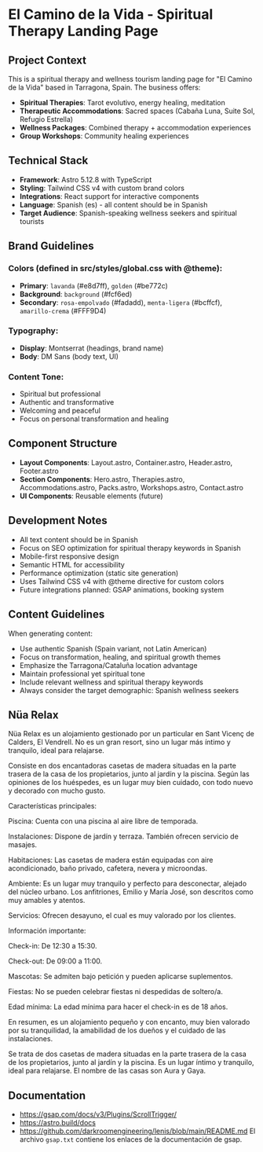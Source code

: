 <!-- Use this file to provide workspace-specific custom instructions to Copilot. For more details, visit https://code.visualstudio.com/docs/copilot/copilot-customization#_use-a-githubcopilotinstructionsmd-file -->

# El Camino de la Vida - Spiritual Therapy Landing Page

## Project Context
This is a spiritual therapy and wellness tourism landing page for "El Camino de la Vida" based in Tarragona, Spain. The business offers:

- **Spiritual Therapies**: Tarot evolutivo, energy healing, meditation
- **Therapeutic Accommodations**: Sacred spaces (Cabaña Luna, Suite Sol, Refugio Estrella)
- **Wellness Packages**: Combined therapy + accommodation experiences
- **Group Workshops**: Community healing experiences

## Technical Stack
- **Framework**: Astro 5.12.8 with TypeScript
- **Styling**: Tailwind CSS v4 with custom brand colors
- **Integrations**: React support for interactive components
- **Language**: Spanish (es) - all content should be in Spanish
- **Target Audience**: Spanish-speaking wellness seekers and spiritual tourists

## Brand Guidelines
### Colors (defined in src/styles/global.css with @theme):
- **Primary**: `lavanda` (#e8d7ff), `golden` (#be772c)
- **Background**: `background` (#fcf6ed)
- **Secondary**: `rosa-empolvado` (#fadadd), `menta-ligera` (#bcffcf), `amarillo-crema` (#FFF9D4)

### Typography:
- **Display**: Montserrat (headings, brand name)
- **Body**: DM Sans (body text, UI)

### Content Tone:
- Spiritual but professional
- Authentic and transformative
- Welcoming and peaceful
- Focus on personal transformation and healing

## Component Structure
- **Layout Components**: Layout.astro, Container.astro, Header.astro, Footer.astro
- **Section Components**: Hero.astro, Therapies.astro, Accommodations.astro, Packs.astro, Workshops.astro, Contact.astro
- **UI Components**: Reusable elements (future)

## Development Notes
- All text content should be in Spanish
- Focus on SEO optimization for spiritual therapy keywords in Spanish
- Mobile-first responsive design
- Semantic HTML for accessibility
- Performance optimization (static site generation)
- Uses Tailwind CSS v4 with @theme directive for custom colors
- Future integrations planned: GSAP animations, booking system

## Content Guidelines
When generating content:
- Use authentic Spanish (Spain variant, not Latin American)
- Focus on transformation, healing, and spiritual growth themes
- Emphasize the Tarragona/Cataluña location advantage
- Maintain professional yet spiritual tone
- Include relevant wellness and spiritual therapy keywords
- Always consider the target demographic: Spanish wellness seekers


## Nüa Relax 
Nüa Relax es un alojamiento gestionado por un particular en Sant Vicenç de Calders, El Vendrell. No es un gran resort, sino un lugar más íntimo y tranquilo, ideal para relajarse.

Consiste en dos encantadoras casetas de madera situadas en la parte trasera de la casa de los propietarios, junto al jardín y la piscina. Según las opiniones de los huéspedes, es un lugar muy bien cuidado, con todo nuevo y decorado con mucho gusto.

Características principales:

Piscina: Cuenta con una piscina al aire libre de temporada.

Instalaciones: Dispone de jardín y terraza. También ofrecen servicio de masajes.

Habitaciones: Las casetas de madera están equipadas con aire acondicionado, baño privado, cafetera, nevera y microondas.

Ambiente: Es un lugar muy tranquilo y perfecto para desconectar, alejado del núcleo urbano. Los anfitriones, Emilio y María José, son descritos como muy amables y atentos.

Servicios: Ofrecen desayuno, el cual es muy valorado por los clientes.

Información importante:

Check-in: De 12:30 a 15:30.

Check-out: De 09:00 a 11:00.

Mascotas: Se admiten bajo petición y pueden aplicarse suplementos.

Fiestas: No se pueden celebrar fiestas ni despedidas de soltero/a.

Edad mínima: La edad mínima para hacer el check-in es de 18 años.

En resumen, es un alojamiento pequeño y con encanto, muy bien valorado por su tranquilidad, la amabilidad de los dueños y el cuidado de las instalaciones.

Se trata de dos casetas de madera situadas en la parte trasera de la casa de los propietarios, junto al jardín y la piscina. Es un lugar íntimo y tranquilo, ideal para relajarse. El nombre de las casas son Aura y Gaya.

## Documentation 
- https://gsap.com/docs/v3/Plugins/ScrollTrigger/
- https://astro.build/docs
- https://github.com/darkroomengineering/lenis/blob/main/README.md
El archivo `gsap.txt` contiene los enlaces de la documentación de gsap.

